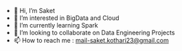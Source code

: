 - 👋 Hi, I’m Saket
- 👀 I’m interested in BigData and Cloud
- 🌱 I’m currently learning Spark
- 💞️ I’m looking to collaborate on Data Engineering Projects
- 📫 How to reach me : mail-saket.kothari23@gmail.com

<!---
QuintK2000/QuintK2000 is a ✨ special ✨ repository because its `README.md` (this file) appears on your GitHub profile.
You can click the Preview link to take a look at your changes.
--->
